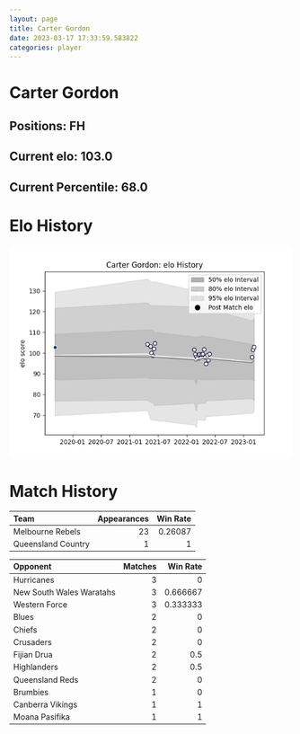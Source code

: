 ```yaml
---  
layout: page  
title: Carter Gordon  
date: 2023-03-17 17:33:59.583822  
categories: player  
---
```

# Carter Gordon

## Positions: FH

## Current elo: 103.0

## Current Percentile: 68.0

# Elo History


![elo history](history_CarterGordon.png)
# Match History


| Team               |   Appearances |   Win Rate |
|:-------------------|--------------:|-----------:|
| Melbourne Rebels   |            23 |    0.26087 |
| Queensland Country |             1 |    1       |

| Opponent                 |   Matches |   Win Rate |
|:-------------------------|----------:|-----------:|
| Hurricanes               |         3 |   0        |
| New South Wales Waratahs |         3 |   0.666667 |
| Western Force            |         3 |   0.333333 |
| Blues                    |         2 |   0        |
| Chiefs                   |         2 |   0        |
| Crusaders                |         2 |   0        |
| Fijian Drua              |         2 |   0.5      |
| Highlanders              |         2 |   0.5      |
| Queensland Reds          |         2 |   0        |
| Brumbies                 |         1 |   0        |
| Canberra Vikings         |         1 |   1        |
| Moana Pasifika           |         1 |   1        |